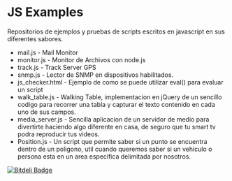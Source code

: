 # JS Examples

Repositorios de ejemplos y pruebas de scripts escritos en javascript en sus diferentes sabores.


* mail.js    - Mail Monitor
* monitor.js - Monitor de Archivos con node.js
* track.js   - Track Server GPS
* snmp.js    - Lector de SNMP en dispositivos habilitados. 
* js_checker.html - Ejemplo de como se puede utilizar eval() para evaluar un script 
* walk_table.js - Walking Table, implementacion en jQuery de un sencillo codigo para recorrer una tabla y capturar el texto contenido en cada uno de sus campos.
* media_server.js - Sencilla aplicacion de un servidor de medio para divertirte haciendo algo diferente en casa,
de seguro que tu smart tv podra reproducir tus videos.
* Position.js - Un script que permite saber si un punto se encuentra dentro de un poligono, util cuando queremos 
saber si un vehiculo o persona esta en un area especifica delimitada por nosotros.


[![Bitdeli Badge](https://d2weczhvl823v0.cloudfront.net/talcual/js-examples/trend.png)](https://bitdeli.com/free "Bitdeli Badge")


